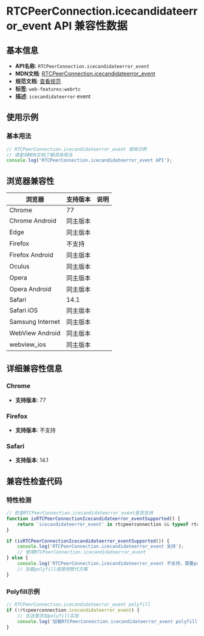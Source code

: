 # RTCPeerConnection.icecandidateerror_event API 兼容性数据

## 基本信息

- **API名称**: `RTCPeerConnection.icecandidateerror_event`
- **MDN文档**: [RTCPeerConnection.icecandidateerror_event](https://developer.mozilla.org/docs/Web/API/RTCPeerConnection/icecandidateerror_event)
- **规范文档**: [查看规范](https://w3c.github.io/webrtc-pc/#dom-rtcpeerconnection-onicecandidateerror)
- **标签**: `web-features:webrtc`
- **描述**: `icecandidateerror` event

## 使用示例

### 基本用法

```javascript
// RTCPeerConnection.icecandidateerror_event 使用示例
// 请查阅MDN文档了解具体用法
console.log('RTCPeerConnection.icecandidateerror_event API');
```

## 浏览器兼容性

| 浏览器 | 支持版本 | 说明 |
|--------|----------|------|
| Chrome | 77 |  |
| Chrome Android | 同主版本 |  |
| Edge | 同主版本 |  |
| Firefox | 不支持 |  |
| Firefox Android | 同主版本 |  |
| Oculus | 同主版本 |  |
| Opera | 同主版本 |  |
| Opera Android | 同主版本 |  |
| Safari | 14.1 |  |
| Safari iOS | 同主版本 |  |
| Samsung Internet | 同主版本 |  |
| WebView Android | 同主版本 |  |
| webview_ios | 同主版本 |  |

## 详细兼容性信息

### Chrome

- **支持版本**: 77

### Firefox

- **支持版本**: 不支持

### Safari

- **支持版本**: 14.1

## 兼容性检查代码

### 特性检测

```javascript
// 检查RTCPeerConnection.icecandidateerror_event是否支持
function isRTCPeerConnectionIcecandidateerror_eventSupported() {
    return 'icecandidateerror_event' in rtcpeerconnection && typeof rtcpeerconnection.icecandidateerror_event === 'function';
}

if (isRTCPeerConnectionIcecandidateerror_eventSupported()) {
    console.log('RTCPeerConnection.icecandidateerror_event 支持');
    // 使用RTCPeerConnection.icecandidateerror_event
} else {
    console.log('RTCPeerConnection.icecandidateerror_event 不支持，需要polyfill');
    // 加载polyfill或使用替代方案
}
```

### Polyfill示例

```javascript
// RTCPeerConnection.icecandidateerror_event polyfill
if (!rtcpeerconnection.icecandidateerror_event) {
    // 在这里添加polyfill实现
    console.log('加载RTCPeerConnection.icecandidateerror_event polyfill');
}
```

